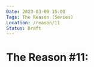 ```yaml
---
Date: 2023-03-09 15:00
Tags: The Reason (Series)
Location: /reason/11
Status: Draft
---
```


# The Reason #11: